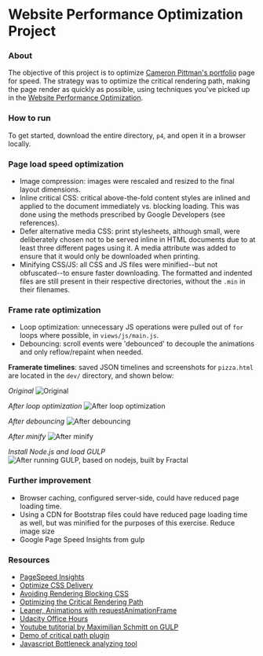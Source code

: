 # Website Performance Optimization Project

### About
The objective of this project is to optimize [Cameron Pittman's portfolio](www.lin1kore.net) page for speed. The strategy was to optimize the critical rendering path, making the page render as quickly as possible, using techniques you've picked up in the [Website Performance Optimization](https://www.udacity.com/course/ud884).

### How to run
To get started, download the entire directory, `p4`, and open it in a browser locally.

### Page load speed optimization
- Image compression: images were rescaled and resized to the final layout dimensions.
- Inline critical CSS: critical above-the-fold content styles are inlined and applied to the document immediately vs. blocking loading. This was done using the methods prescribed by Google Developers (see references).
- Defer alternative media CSS: print stylesheets, although small, were deliberately chosen not to be served inline in HTML documents due to at least three different pages using it.  A media attribute was added to ensure that it would only be downloaded when printing.
- Minifying CSS/JS: all CSS and JS files were minified--but not obfuscated--to ensure faster downloading.  The formatted and indented files are still present in their respective directories, without the `.min` in their filenames.

### Frame rate optimization
- Loop optimization: unnecessary JS operations were pulled out of `for` loops where possible, in `views/js/main.js`.
- Debouncing: scroll events were 'debounced' to decouple the animations and only reflow/repaint when needed.

**Framerate timelines**: saved JSON timelines and screenshots for `pizza.html` are located in the `dev/` directory, and shown below:

*Original*
![Original](https://cloud.githubusercontent.com/assets/12014930/11966687/807bf654-a8ba-11e5-86a6-a1f3303cf1ba.PNG)

*After loop optimization*
![After loop optimization](https://cloud.githubusercontent.com/assets/12014930/11966693/86767bc4-a8ba-11e5-8053-0bf713d280b5.PNG)

*After debouncing*
![After debouncing](https://cloud.githubusercontent.com/assets/12014930/11966696/8a135d10-a8ba-11e5-80e2-4e376daeb409.PNG)

*After minify*
![After minify]()

*Install Node.js and load GULP*
![After running GULP, based on nodejs, built by Fractal](https://github.com/wearefractal)

### Further improvement
- Browser caching, configured server-side, could have reduced page loading time.
- Using a CDN for Bootstrap files could have reduced page loading time as well, but was minified for the purposes of this exercise. Reduce image size
- Google Page Speed Insights from gulp

### Resources
- [PageSpeed Insights](https://developers.google.com/speed/pagespeed/insights/)
- [Optimize CSS Delivery](https://developers.google.com/speed/docs/insights/OptimizeCSSDelivery)
- [Avoiding Rendering Blocking CSS](https://developers.google.com/web/fundamentals/performance/critical-rendering-path/render-blocking-css.html "render blocking css")
- [Optimizing the Critical Rendering Path](https://developers.google.com/web/fundamentals/performance/critical-rendering-path/optimizing-critical-rendering-path.html "optimize the crp!")
- [Leaner, Animations with requestAnimationFrame](http://www.html5rocks.com/en/tutorials/speed/animations/)
- [Udacity Office Hours](https://plus.google.com/u/0/events/cqecguv492nm1uhmnqo3khr2bv4?authkey=CNG7rsiHksvtQg)
- [Youtube tutitorial by Maximilian Schmitt on GULP](https://www.youtube.com/watch?v=DkRoa2LooNM&list=PLRk95HPmOM6PN-G1xyKj9q6ap_dc9Yckm&index=1)
- [Demo of critical path plugin](https://github.com/addyosmani/critical-path-css-demo)
- [Javascript Bottleneck analyzing tool](https://developers.google.com/web/tools/chrome-devtools/profile/rendering-tools/analyze-runtime)